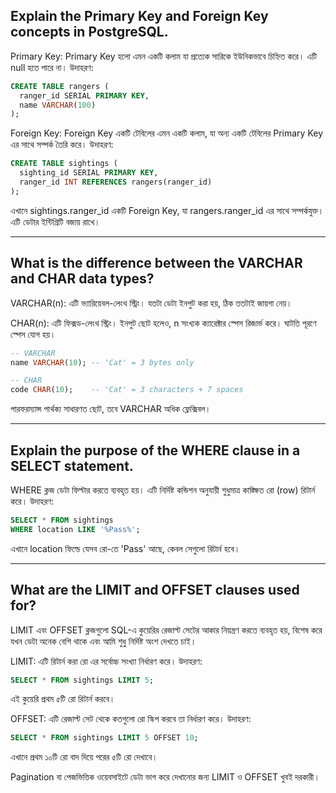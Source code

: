 ## Explain the Primary Key and Foreign Key concepts in PostgreSQL.

Primary Key:
Primary Key হলো এমন একটি কলাম যা প্রত্যেক সারিকে ইউনিকভাবে চিহ্নিত করে। এটি null হতে পারে না। উদাহরণ:

```sql
CREATE TABLE rangers (
  ranger_id SERIAL PRIMARY KEY,
  name VARCHAR(100)
);
```

Foreign Key:
Foreign Key একটি টেবিলের এমন একটি কলাম, যা অন্য একটি টেবিলের Primary Key এর সাথে সম্পর্ক তৈরি করে। উদাহরণ:

```sql
CREATE TABLE sightings (
  sighting_id SERIAL PRIMARY KEY,
  ranger_id INT REFERENCES rangers(ranger_id)
);
```

এখানে sightings.ranger_id একটি Foreign Key, যা rangers.ranger_id এর সাথে সম্পর্কযুক্ত। এটি ডেটার ইন্টিগ্রিটি বজায় রাখে।

---

## What is the difference between the VARCHAR and CHAR data types?

VARCHAR(n):
এটি ভ্যারিয়েবল-লেংথ স্ট্রিং। যতটা ডেটা ইনপুট করা হয়, ঠিক ততটাই জায়গা নেয়।

CHAR(n):
এটি ফিক্সড-লেংথ স্ট্রিং। ইনপুট ছোট হলেও, n সংখ্যক ক্যারেক্টার স্পেস রিজার্ভ করে। ঘাটতি পূরণে স্পেস যোগ হয়।

```sql
-- VARCHAR
name VARCHAR(10); -- 'Cat' = 3 bytes only

-- CHAR
code CHAR(10);    -- 'Cat' = 3 characters + 7 spaces
```

পারফরম্যান্স পার্থক্য সাধারণত ছোট, তবে VARCHAR অধিক ফ্লেক্সিবল।

---

## Explain the purpose of the WHERE clause in a SELECT statement.

WHERE ক্লজ ডেটা ফিল্টার করতে ব্যবহৃত হয়। এটি নির্দিষ্ট কন্ডিশন অনুযায়ী শুধুমাত্র কাঙ্ক্ষিত রো (row) রিটার্ন করে। উদাহরণ:

```sql
SELECT * FROM sightings
WHERE location LIKE '%Pass%';
```

এখানে location ফিল্ডে যেসব রো-তে 'Pass' আছে, কেবল সেগুলো রিটার্ন হবে। 

---

## What are the LIMIT and OFFSET clauses used for?

LIMIT এবং OFFSET ক্লজগুলো SQL-এ কুয়েরির রেজাল্ট সেটের আকার নিয়ন্ত্রণ করতে ব্যবহৃত হয়, বিশেষ করে যখন ডেটা অনেক বেশি থাকে এবং আমি শুধু নির্দিষ্ট অংশ দেখতে চাই।

LIMIT: এটি রিটার্ন করা রো এর সর্বোচ্চ সংখ্যা নির্ধারণ করে। উদাহরণ:

```sql
SELECT * FROM sightings LIMIT 5;
```

এই কুয়েরি প্রথম ৫টি রো রিটার্ন করবে।

OFFSET: এটি রেজাল্ট সেট থেকে কতগুলো রো স্কিপ করবে তা নির্ধারণ করে। উদাহরণ:

```sql
SELECT * FROM sightings LIMIT 5 OFFSET 10;
```

এখানে প্রথম ১০টি রো বাদ দিয়ে পরের ৫টি রো দেখাবে।

Pagination বা পেজভিত্তিক ওয়েবসাইটে ডেটা ভাগ করে দেখানোর জন্য LIMIT ও OFFSET খুবই দরকারী।